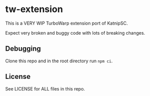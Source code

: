 # tw-extension

This is a VERY WIP TurboWarp extension port of KatnipSC.

Expect very broken and buggy code with lots of breaking changes.

## Debugging

Clone this repo and in the root directory run `npm ci`.

## License

See LICENSE for ALL files in this repo.